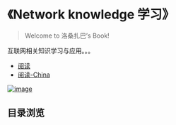 《Network knowledge 学习》
=======

>Welcome to 洛桑扎巴’s Book!

互联网相关知识学习与应用。。。

* [阅读](http://mba811.gitbooks.io/web-study/)
* [阅读-China](http://11ten.gitcafe.io/book-n/)

[![image](http://7q5cfr.com1.z0.glb.clouddn.com/cover-n.jpg)](http://mba811.gitbooks.io/web-study/content/)

## 目录浏览 
